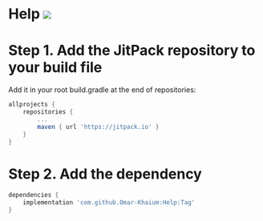 # Help [![](https://jitpack.io/v/Omar-Khaium/Help.svg)](https://jitpack.io/#Omar-Khaium/Help)

# Step 1. Add the JitPack repository to your build file
Add it in your root build.gradle at the end of repositories:
```gradle
allprojects {
    repositories {
        ...
        maven { url 'https://jitpack.io' }
    }
}
```
# Step 2. Add the dependency
```gradle
dependencies {
    implementation 'com.github.Omar-Khaium:Help:Tag'
}

```

